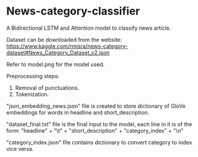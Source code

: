# News-category-classifier
A Bidirectional LSTM and Attention model to classify news article.

Dataset can be downloaded from the website: https://www.kaggle.com/rmisra/news-category-dataset#News_Category_Dataset_v2.json

Refer to model.png for the model used.

Preprocessing steps:
1. Removal of punctuations.
2. Tokenization.

"json_embedding_news.json" file is created to store dictionary of GloVe embeddings for words in headline and short_description.

"dataset_final.txt" file is the final input to the model, each line in it is of the form: "headline" + "\t" + "short_description" + "category_index" + "\n"

"category_index.json" file contains dictionary to convert category to index vice versa.
